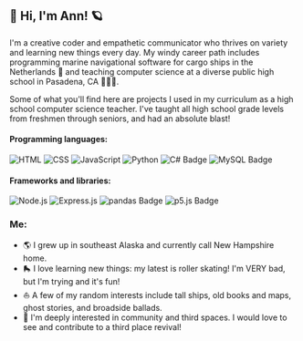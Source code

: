 ## :star2: Hi, I'm Ann! :ringed_planet:

I'm a creative coder and empathetic communicator who thrives on variety and learning new things every day. My windy career path includes programming marine navigational software for cargo ships in the Netherlands :ship: and teaching computer science at a diverse public high school in Pasadena, CA 👩🏻‍🏫.

Some of what you'll find here are projects I used in my curriculum as a high school computer science teacher. I've taught all high school grade levels from freshmen through seniors, and had an absolute blast!

#### Programming languages:
<p>
    <img alt="HTML" src="https://img.shields.io/badge/HTML-E34F26.svg?logo=html5&logoColor=white">
    <img alt="CSS" src="https://img.shields.io/badge/CSS-1572B6.svg?logo=css3&logoColor=white">
    <img alt="JavaScript" src="https://img.shields.io/badge/JavaScript-F7DF1E.svg?logo=javascript&logoColor=black">
    <img alt="Python" src="https://img.shields.io/badge/Python-14354C.svg?logo=python&logoColor=white">
    <img src="https://img.shields.io/badge/C%23-512BD4?logo=csharp&logoColor=fff&style=flat" alt="C# Badge">
    <img src="https://img.shields.io/badge/MySQL-4479A1?logo=mysql&logoColor=fff&style=flat" alt="MySQL Badge">
</p>

#### Frameworks and libraries:
<p>
    <img alt="Node.js" src="https://img.shields.io/badge/Node.js-43853D.svg?logo=node.js&logoColor=white">
    <img alt="Express.js" src="https://img.shields.io/badge/Express.js-404d59.svg?logo=express&logoColor=white">
    <img src="https://img.shields.io/badge/Pandas-150458.svg?logo=pandas&logoColor=white" alt="pandas Badge">
    <img src="https://img.shields.io/badge/p5.js-ED225D?logo=p5dotjs&logoColor=fff&style=flat" alt="p5.js Badge">
</p>

### Me:
- :earth_americas: I grew up in southeast Alaska and currently call New Hampshire home.
- :roller_skate: I love learning new things: my latest is roller skating! I'm VERY bad, but I'm trying and it's fun!
- :sailboat: A few of my random interests include tall ships, old books and maps, ghost stories, and broadside ballads.
- :busts_in_silhouette: I'm deeply interested in community and third spaces. I would love to see and contribute to a third place revival!
